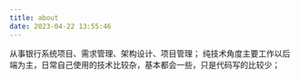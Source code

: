 ```yaml
---
title: about
date: 2023-04-22 13:55:46
---
```

从事银行系统项目、需求管理、架构设计、项目管理；
纯技术角度主要工作以后端为主，日常自己使用的技术比较杂，基本都会一些，只是代码写的比较少；
